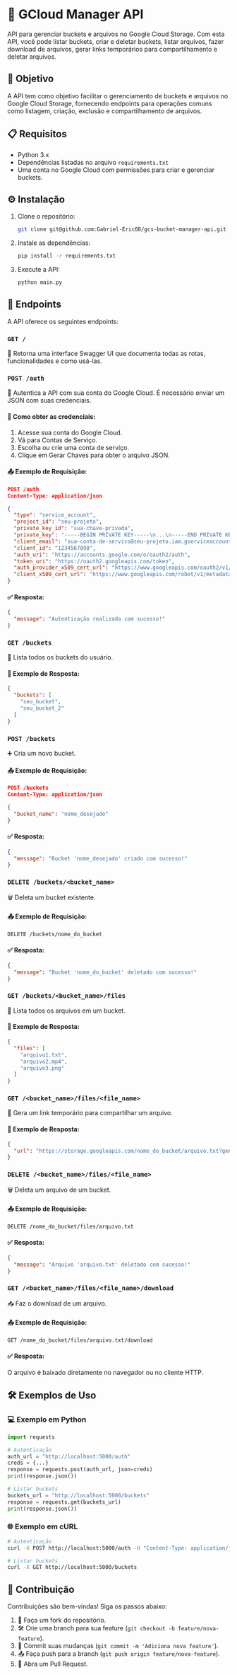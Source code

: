 # 🚀 GCloud Manager API

API para gerenciar buckets e arquivos no Google Cloud Storage. Com esta API, você pode listar buckets, criar e deletar buckets, listar arquivos, fazer download de arquivos, gerar links temporários para compartilhamento e deletar arquivos.

## 🎯 Objetivo

A API tem como objetivo facilitar o gerenciamento de buckets e arquivos no Google Cloud Storage, fornecendo endpoints para operações comuns como listagem, criação, exclusão e compartilhamento de arquivos.

## 📋 Requisitos

- Python 3.x
- Dependências listadas no arquivo `requirements.txt`
- Uma conta no Google Cloud com permissões para criar e gerenciar buckets.

## ⚙️ Instalação

1. Clone o repositório:
   ```bash
   git clone git@github.com:Gabriel-Eric08/gcs-bucket-manager-api.git
   ```
2. Instale as dependências:
   ```bash
   pip install -r requirements.txt
   ```
3. Execute a API:
   ```bash
   python main.py
   ```

## 🔗 Endpoints

A API oferece os seguintes endpoints:

### `GET /`
📄 Retorna uma interface Swagger UI que documenta todas as rotas, funcionalidades e como usá-las.

### `POST /auth`
🔐 Autentica a API com sua conta do Google Cloud. É necessário enviar um JSON com suas credenciais.

#### 📝 Como obter as credenciais:

1. Acesse sua conta do Google Cloud.
2. Vá para Contas de Serviço.
3. Escolha ou crie uma conta de serviço.
4. Clique em Gerar Chaves para obter o arquivo JSON.

#### 📤 Exemplo de Requisição:
```json
POST /auth
Content-Type: application/json

{
  "type": "service_account",
  "project_id": "seu-projeto",
  "private_key_id": "sua-chave-privada",
  "private_key": "-----BEGIN PRIVATE KEY-----\n...\n-----END PRIVATE KEY-----\n",
  "client_email": "sua-conta-de-servico@seu-projeto.iam.gserviceaccount.com",
  "client_id": "1234567890",
  "auth_uri": "https://accounts.google.com/o/oauth2/auth",
  "token_uri": "https://oauth2.googleapis.com/token",
  "auth_provider_x509_cert_url": "https://www.googleapis.com/oauth2/v1/certs",
  "client_x509_cert_url": "https://www.googleapis.com/robot/v1/metadata/x509/sua-conta-de-servico%40seu-projeto.iam.gserviceaccount.com"
}
```
#### ✅ Resposta:
```json
{
  "message": "Autenticação realizada com sucesso!"
}
```

### `GET /buckets`
📂 Lista todos os buckets do usuário.

#### 📄 Exemplo de Resposta:
```json
{
  "buckets": [
    "seu_bucket",
    "seu_bucket_2"
  ]
}
```

### `POST /buckets`
➕ Cria um novo bucket.

#### 📤 Exemplo de Requisição:
```json
POST /buckets
Content-Type: application/json

{
  "bucket_name": "nome_desejado"
}
```
#### ✅ Resposta:
```json
{
  "message": "Bucket 'nome_desejado' criado com sucesso!"
}
```

### `DELETE /buckets/<bucket_name>`
🗑️ Deleta um bucket existente.

#### 📤 Exemplo de Requisição:
```bash
DELETE /buckets/nome_do_bucket
```
#### ✅ Resposta:
```json
{
  "message": "Bucket 'nome_do_bucket' deletado com sucesso!"
}
```

### `GET /buckets/<bucket_name>/files`
📜 Lista todos os arquivos em um bucket.

#### 📄 Exemplo de Resposta:
```json
{
  "files": [
    "arquivo1.txt",
    "arquivo2.mp4",
    "arquivo3.png"
  ]
}
```

### `GET /<bucket_name>/files/<file_name>`
🔗 Gera um link temporário para compartilhar um arquivo.

#### 📄 Exemplo de Resposta:
```json
{
  "url": "https://storage.googleapis.com/nome_do_bucket/arquivo.txt?generated_token"
}
```

### `DELETE /<bucket_name>/files/<file_name>`
🗑️ Deleta um arquivo de um bucket.

#### 📤 Exemplo de Requisição:
```bash
DELETE /nome_do_bucket/files/arquivo.txt
```
#### ✅ Resposta:
```json
{
  "message": "Arquivo 'arquivo.txt' deletado com sucesso!"
}
```

### `GET /<bucket_name>/files/<file_name>/download`
📥 Faz o download de um arquivo.

#### 📤 Exemplo de Requisição:
```bash
GET /nome_do_bucket/files/arquivo.txt/download
```
#### ✅ Resposta:
O arquivo é baixado diretamente no navegador ou no cliente HTTP.

## 🛠 Exemplos de Uso

### 💻 Exemplo em Python
```python
import requests

# Autenticação
auth_url = "http://localhost:5000/auth"
creds = {...}
response = requests.post(auth_url, json=creds)
print(response.json())

# Listar buckets
buckets_url = "http://localhost:5000/buckets"
response = requests.get(buckets_url)
print(response.json())
```

### 🌐 Exemplo em cURL
```bash
# Autenticação
curl -X POST http://localhost:5000/auth -H "Content-Type: application/json" -d '@creds.json'

# Listar buckets
curl -X GET http://localhost:5000/buckets
```

## 🤝 Contribuição

Contribuições são bem-vindas! Siga os passos abaixo:

1. 🔀 Faça um fork do repositório.
2. 🛠 Crie uma branch para sua feature (`git checkout -b feature/nova-feature`).
3. 💾 Commit suas mudanças (`git commit -m 'Adiciona nova feature'`).
4. 📤 Faça push para a branch (`git push origin feature/nova-feature`).
5. 🔁 Abra um Pull Request.
